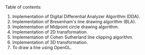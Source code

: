 Table of contents:

1. Implementation of Digital Differential Analyzer Algorithm (DDA).
2. Implementation of Bresenham's line drawing algorithm (BLA).
3. Implementation of Midpoint circle drawing algorithm.
4. Implementation of 2D transformation.
5. Implementation of Cohen Sutherland line clipping algorithm.
6. Implementation of 3D transformation.
7. To draw a line using OpenGL.
